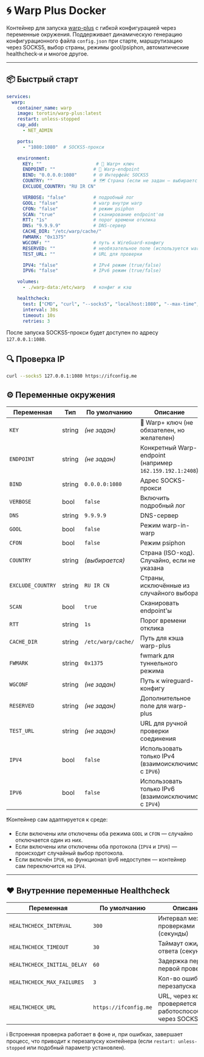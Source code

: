 # 🌀 Warp Plus Docker

Контейнер для запуска [warp-plus](https://github.com/bepass-org/warp-plus) с гибкой конфигурацией через переменные окружения. Поддерживает динамическую генерацию конфигурационного файла `config.json` при старте, маршрутизацию через SOCKS5, выбор страны, режимы gool/psiphon, автоматические healthcheck-и и многое другое.

---

## 📦 Быстрый старт

```yml
services:
  warp:
    container_name: warp
    image: torotin/warp-plus:latest
    restart: unless-stopped
    cap_add:
      - NET_ADMIN

    ports:
      - "1080:1080"  # SOCKS5-прокси

    environment:
      KEY: ""                    # 🔑 Warp+ ключ
      ENDPOINT: ""              # 📍 Warp-endpoint
      BIND: "0.0.0.0:1080"      # 🌐 Интерфейс SOCKS5
      COUNTRY: ""               # 🗺 Страна (если не задан — выбирается случайно)
      EXCLUDE_COUNTRY: "RU IR CN"

      VERBOSE: "false"          # подробный лог
      GOOL: "false"             # warp внутри warp
      CFON: "false"             # режим psiphon
      SCAN: "true"              # сканирование endpoint'ов
      RTT: "1s"                 # порог времени отклика
      DNS: "9.9.9.9"            # DNS-сервер
      CACHE_DIR: "/etc/warp/cache/"
      FWMARK: "0x1375"
      WGCONF: ""                # путь к WireGuard-конфигу
      RESERVED: ""              # необязательное поле (используется warp-plus)
      TEST_URL: ""              # URL для проверки

      IPV4: "false"             # IPv4 режим (true/false)
      IPV6: "false"             # IPv6 режим (true/false)

    volumes:
      - ./warp-data:/etc/warp   # конфиг и кэш

    healthcheck:
      test: ["CMD", "curl", "--socks5", "localhost:1080", "--max-time", "5", "https://ifconfig.me"]
      interval: 30s
      timeout: 10s
      retries: 3
```

После запуска SOCKS5-прокси будет доступен по адресу `127.0.0.1:1080`.

## 🔍 Проверка IP

```bash
curl --socks5 127.0.0.1:1080 https://ifconfig.me
```

## ⚙️ Переменные окружения

| Переменная        | Тип    | По умолчанию       | Описание                                                 |
| ----------------- | ------ | ------------------ | -------------------------------------------------------- |
| `KEY`             | string | *(не задан)*          | 🔑 Warp+ ключ (не обязателен, но желателен)              |
| `ENDPOINT`        | string | *(не задан)*          | Конкретный Warp-endpoint (например `162.159.192.1:2408`) |
| `BIND`            | string | `0.0.0.0:1080`     | Адрес SOCKS-прокси                                       |
| `VERBOSE`         | bool   | `false`            | Включить подробный лог                                   |
| `DNS`             | string | `9.9.9.9`          | DNS-сервер                                               |
| `GOOL`            | bool   | `false`            | Режим warp-in-warp                                       |
| `CFON`            | bool   | `false`            | Режим psiphon                                            |
| `COUNTRY`         | string | *(выбирается)*     | Страна (ISO-код). Случайно, если не указана              |
| `EXCLUDE_COUNTRY` | string | `RU IR CN`         | Страны, исключённые из случайного выбора                 |
| `SCAN`            | bool   | `true`             | Сканировать endpoint'ы                                   |
| `RTT`             | string | `1s`               | Порог времени отклика                                    |
| `CACHE_DIR`       | string | `/etc/warp/cache/` | Путь для кэша warp-plus                                  |
| `FWMARK`          | string | `0x1375`           | fwmark для туннельного режима                            |
| `WGCONF`          | string | *(не задан)*          | Путь к wireguard-конфигу                                 |
| `RESERVED`        | string | *(не задан)*          | Дополнительное поле для warp-plus                        |
| `TEST_URL`        | string | *(не задан)*          | URL для ручной проверки соединения                       |
| `IPV4`            | bool   | `false`            | Использовать только IPv4 (взаимоисключимо с `IPV6`)      |
| `IPV6`            | bool   | `false`            | Использовать только IPv6 (взаимоисключимо с `IPV4`)      |

❗Контейнер сам адаптируется к среде:

- Если включены или отключены оба режима `GOOL` и `CFON` — случайно отключается один из них.
- Если включены или отключены оба протокола (`IPV4` и `IPV6`) — происходит случайный выбор протокола.
- Если включён `IPV6`, но функционал ipv6 недоступен — контейнер сам переключится на `IPV4`.


---

## ❤️ Внутренние переменные Healthcheck

| Переменная                  | По умолчанию          | Описание                                                      |
| --------------------------- | --------------------- | ------------------------------------------------------------- |
| `HEALTHCHECK_INTERVAL`      | `300`                 | Интервал между проверками (секунды)                           |
| `HEALTHCHECK_TIMEOUT`       | `30`                  | Таймаут ожидания ответа (секунды)                             |
| `HEALTHCHECK_INITIAL_DELAY` | `60`                  | Задержка перед первой проверкой                               |
| `HEALTHCHECK_MAX_FAILURES`  | `3`                   | Кол-во ошибок до перезапуска                                  |
| `HEALTHCHECK_URL`           | `https://ifconfig.me` | URL, через который проверяется работоспособность через SOCKS5 |

ℹ️ Встроенная проверка работает в фоне и, при ошибках, завершает процесс, что приводит к перезапуску контейнера (если `restart: unless-stopped` или подобный параметр установлен).
